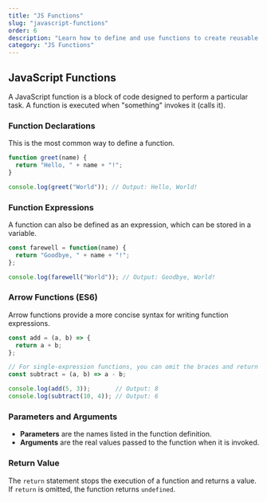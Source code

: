 ```yaml
---
title: "JS Functions"
slug: "javascript-functions"
order: 6
description: "Learn how to define and use functions to create reusable blocks of code in JavaScript."
category: "JS Functions"
---
```


## JavaScript Functions

A JavaScript function is a block of code designed to perform a particular task. A function is executed when "something" invokes it (calls it).

### Function Declarations
This is the most common way to define a function.

```javascript
function greet(name) {
  return "Hello, " + name + "!";
}

console.log(greet("World")); // Output: Hello, World!
```

### Function Expressions
A function can also be defined as an expression, which can be stored in a variable.

```javascript
const farewell = function(name) {
  return "Goodbye, " + name + "!";
};

console.log(farewell("World")); // Output: Goodbye, World!
```

### Arrow Functions (ES6)
Arrow functions provide a more concise syntax for writing function expressions.

```javascript
const add = (a, b) => {
  return a + b;
};

// For single-expression functions, you can omit the braces and return keyword
const subtract = (a, b) => a - b;

console.log(add(5, 3));       // Output: 8
console.log(subtract(10, 4)); // Output: 6
```

### Parameters and Arguments
- **Parameters** are the names listed in the function definition.
- **Arguments** are the real values passed to the function when it is invoked.

### Return Value
The `return` statement stops the execution of a function and returns a value. If `return` is omitted, the function returns `undefined`.
